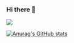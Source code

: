 ### Hi there 👋

![](https://media.giphy.com/media/HCa0MeQN7gchCCJJ7e/giphy.gif)

[![Anurag's GitHub stats](https://github-readme-stats.vercel.app/api?username=HoangPhung98)](https://github.com/anuraghazra/github-readme-stats)

<!--
**HoangPhung98/HoangPhung98** is a ✨ _special_ ✨ repository because its `README.md` (this file) appears on your GitHub profile.

Here are some ideas to get you started:

- 🔭 I’m currently working on ...
- 🌱 I’m currently learning ...
- 👯 I’m looking to collaborate on ...
- 🤔 I’m looking for help with ...
- 💬 Ask me about ...
- 📫 How to reach me: ...
- 😄 Pronouns: ...
- ⚡ Fun fact: ...
-->
